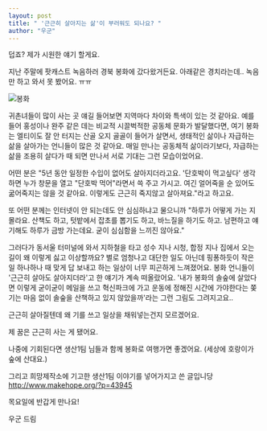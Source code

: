 ```yaml
---
layout: post
title: " '근근히 살아지는 삶'이 부러워도 되나요? "
author: "우군"
---
```

덥죠? 
제가 시원한 얘기 할게요. 

지난 주말에 팟캐스트 녹음하러 경북 봉화에 갔다왔거든요.
아래같은 경치라는데.. 녹음만 하고 와서 못 봤어요. ㅠㅠ

![봉화](https://teamdust.github.io/assets/images/bonghwa.jpg)

귀촌녀들이 많이 사는 곳 얘길 들어보면
지역마다 차이와 특색이 있는 것 같아요.
예를 들어 홍성이나 완주 같은 데는 비교적 시끌벅적한 공동체 문화가 발달했다면,
여기 봉화는 엘티이도 잘 안 터지는 산골 오지 골골이 들어가 살면서, 생태적인 삶이나 자급하는 삶을 살아가는 언니들이 많은 것 같아요. 매일 만나는 공동체적 삶이라기보다, 자급하는 삶을 조용히 살다가 때 되면 만나서 서로 기대는 그런 모습이었어요. 

어떤 분은 "5년 동안 일정한 수입이 없어도 살아지더라고요. '단호박이 먹고싶다' 생각하면 누가 창문을 열고 "단호박 먹어"라면서 쓱 주고 가시고. 여긴 얼어죽을 순 있어도 굶어죽지는 않을 것 같아요. 이렇게도 근근히 죽지않고 살아져요."라고 하고요. 

또 어떤 분께는 인터넷이 안 되는데도 안 심심하냐고 물으니까 "하루가 어떻게 가는 지 몰라요. 산책도 하고, 텃밭에서 잡초를 뽑기도 하고, 바느질을 하기도 하고. 남편하고 얘기해도 하루가 금방 가는데요. 굳이 심심함을 느끼진 않아요." 

그러다가 동서울 터미널에 와서 지하철을 타고 성수 지나 시청, 합정 지나 집에서 오는 길이 왜 이렇게 싫고 이상할까요? 별로 엄청나고 대단한 일도 아닌데 핑퐁하듯이 작은 일 하나하나 때 맞게 답 보내고 하는 일상이 너무 피곤하게 느껴졌어요. 봉화 언니들이 '근근히 살아도 살아지더라'고 한 얘기가 계속 떠올랐어요. '내가 봉화의 솔숲에 살았다면 이렇게 굳이굳이 메일을 쓰고 혁신파크에 가고 운동에 정해진 시간에 가야한다는 쫒기는 마음 없이 솔숲을 산책하고 있지 않았을까'라는 그런 그림도 그려지고요.. 

근근히 살아질텐데
왜 기를 쓰고 일상을 채워넣는건지 모르겠어요.

제 꿈은 근근히 사는 게 됐어요. 


나중에 기회된다면 생산1팀 님들과 함께 봉화로 여행가면 좋겠어요. (세상에 호랑이가 숲에 산대요.)


그리고 희망제작소에 기고한 생산1팀 이야기를 넣어가지고 쓴 글입니당
http://www.makehope.org/?p=43945


목요일에 반갑게 만나요!


우군 드림